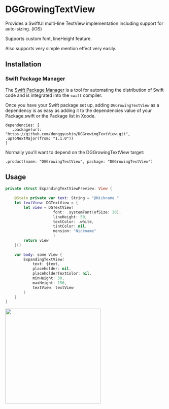 # DGGrowingTextView
Provides a SwiftUI multi-line TextView implementation including support for auto-sizing. (iOS)

Supports custom font, lineHeight feature.

Also supports very simple mention effect very easily.

## Installation

### Swift Package Manager

The [Swift Package Manager](https://www.swift.org/documentation/package-manager/) is a tool for automating the distribution of Swift code and is integrated into the `swift` compiler.

Once you have your Swift package set up, adding `DGGrowingTextView` as a dependency is as easy as adding it to the dependencies value of your Package.swift or the Package list in Xcode.

```
dependencies: [
   .package(url: "https://github.com/donggyushin/DGGrowingTextView.git", .upToNextMajor(from: "1.1.0"))
]
```

Normally you'll want to depend on the DGGrowingTextView target:

```
.product(name: "DGGrowingTextView", package: "DGGrowingTextView")
```

## Usage
```swift
private struct ExpandingTextViewPreview: View {
    
    @State private var text: String = "@Nickname "
    let textView: DGTextView = {
        let view = DGTextView(
                     font: .systemFont(ofSize: 30),
                     lineHeight: 50,
                     textColor: .white,
                     tintColor: nil,
                     mension: "Nickname"
                     )
        return view
    }()
    
    var body: some View {
        ExpandingTextView(
            text: $text,
            placeholder: nil,
            placeholderTextColor: nil,
            minHeight: 30,
            maxHeight: 150,
            textView: textView
        )
    }
}
```

<img src="https://github.com/user-attachments/assets/95378a87-d448-4cc1-8f14-0d96b7b00820" width=300 />

